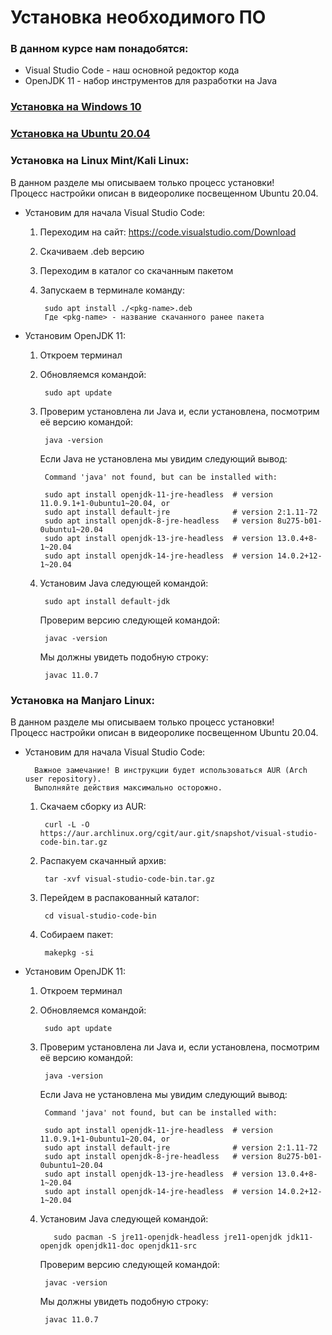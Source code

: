 # Установка необходимого ПО

### В данном курсе нам понадобятся:
* Visual Studio Code - наш основной редоктор кода
* OpenJDK 11 - набор инструментов для разработки на Java

### [Установка на Windows 10](https://www.youtube.com/)
### [Установка на Ubuntu 20.04](https://www.youtube.com/)
### Установка на Linux Mint/Kali Linux:

В данном разделе мы описываем только процесс установки! \
Процесс настройки описан в видеоролике посвещенном Ubuntu 20.04.

* Установим для начала Visual Studio Code:
    1. Переходим на сайт: https://code.visualstudio.com/Download
    2. Скачиваем .deb версию 
    3. Переходим в каталог со скачанным пакетом
    4. Запускаем в терминале команду:
       
            sudo apt install ./<pkg-name>.deb
            Где <pkg-name> - название скачанного ранее пакета
    
* Установим OpenJDK 11:
    1. Откроем терминал
    2. Обновляемся командой:
       
            sudo apt update
    3. Проверим установлена ли Java и, если установлена, посмотрим её версию командой:
    
            java -version
        Если Java не установлена мы увидим следующий вывод:
            
            Command 'java' not found, but can be installed with:

            sudo apt install openjdk-11-jre-headless  # version 11.0.9.1+1-0ubuntu1~20.04, or
            sudo apt install default-jre              # version 2:1.11-72
            sudo apt install openjdk-8-jre-headless   # version 8u275-b01-0ubuntu1~20.04
            sudo apt install openjdk-13-jre-headless  # version 13.0.4+8-1~20.04
            sudo apt install openjdk-14-jre-headless  # version 14.0.2+12-1~20.04

    4. Установим Java следующей командой:
    
            sudo apt install default-jdk
        Проверим версию следующей командой:
       
            javac -version
        Мы должны увидеть подобную строку:
            
            javac 11.0.7
    
### Установка на Manjaro Linux:

В данном разделе мы описываем только процесс установки! \
Процесс настройки описан в видеоролике посвещенном Ubuntu 20.04.

* Установим для начала Visual Studio Code:
  
        Важное замечание! В инструкции будет использоваться AUR (Arch user repository).
        Выполняйте действия максимально осторожно.
    1. Скачаем сборку из AUR:
    
            curl -L -O https://aur.archlinux.org/cgit/aur.git/snapshot/visual-studio-code-bin.tar.gz
    2. Распакуем скачанный архив:
       
            tar -xvf visual-studio-code-bin.tar.gz
    3. Перейдем в распакованный каталог:
       
            cd visual-studio-code-bin
    4. Собираем пакет:
    
            makepkg -si
    
* Установим OpenJDK 11:
    1. Откроем терминал
    2. Обновляемся командой:

            sudo apt update
    3. Проверим установлена ли Java и, если установлена, посмотрим её версию командой:

            java -version
       Если Java не установлена мы увидим следующий вывод:

            Command 'java' not found, but can be installed with:

            sudo apt install openjdk-11-jre-headless  # version 11.0.9.1+1-0ubuntu1~20.04, or
            sudo apt install default-jre              # version 2:1.11-72
            sudo apt install openjdk-8-jre-headless   # version 8u275-b01-0ubuntu1~20.04
            sudo apt install openjdk-13-jre-headless  # version 13.0.4+8-1~20.04
            sudo apt install openjdk-14-jre-headless  # version 14.0.2+12-1~20.04
  4. Установим Java следующей командой:
     
            sudo pacman -S jre11-openjdk-headless jre11-openjdk jdk11-openjdk openjdk11-doc openjdk11-src

     Проверим версию следующей командой:

          javac -version
     Мы должны увидеть подобную строку:

          javac 11.0.7